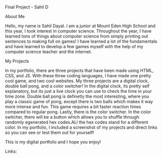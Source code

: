 Final Project - Sahil D

About Me

Hello, my name is Sahil Dayal. I am a junior at Mount Eden High School and this year, I took interest in computer science. Throughout the year, I have learned tons of things about computer science from simply printing out sentences to making full on games! I have learned a lot of the fundamentals and have learned to develop a few games myself with the help of my computer science teacher and the internet.

My Projects

In my portfolio, there are three projects that have been made using HTML, CSS, and JS. With these three coding languages, I have made one pretty cool game, and two cool websites. My three projects are a digital clock, double ball pong, and a color switcher! In the digital clock, its pretty self explanatory, but its just a live clock you can use to check the time in your time zone. Double ball pong is definetly the most interesting, where you play a classic game of pong, except there is two balls which makes it way more intense and fun. This game requires a bit faster reaction times compared to regular pong. Lastly, there is the color switcher. In the color switcher, there will be a button which allows you to shuffle through randomly egenerated hex codes.ALl the hex codes stand for a different color.
In my portfolio, I included a screenshot of my projects and direct links so you can see or test them out for yourself! 

This is my digital portfolio and I hope you enjoy!

Links:
